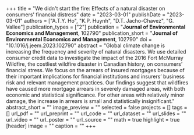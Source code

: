 +++
title = "We didn't start the fire: Effects of a natural disaster on consumers' financial distress"
date = "2023-03-01"
publishDate = "2023-03-01"
authors = ["A.T.Y. Ho", "K.P. Huynh", "D.T. Jacho-Chavez", "G. Vallee"]
publication_types = ["2"]
publication = "**Journal of Environmental Economics and Management**, 102790"
publication_short = "**Journal of Environmental Economics and Management**, 102790"
doi = "10.1016/j.jeem.2023.102790"
abstract = "Global climate change is increasing the frequency and severity of natural disasters. We use detailed consumer credit data to investigate the impact of the 2016 Fort McMurray Wildfire, the costliest wildfire disaster in Canadian history, on consumers’ financial stress. We focus on the arrears of insured mortgages because of their important implications for financial institutions and insurers’ business risk and relevant management practices. Our findings suggest that wildfires have caused more mortgage arrears in severely damaged areas, with both economic and statistical significance. For other areas with relatively minor damage, the increase in arrears is small and statistically insignificant."
abstract_short = ""
image_preview = ""
selected = false
projects = []
tags = []
url_pdf = ""
url_preprint = ""
url_code = ""
url_dataset = ""
url_slides = ""
url_video = ""
url_poster = ""
url_source = ""
math = true
highlight = true
[header]
image = ""
caption = ""
+++